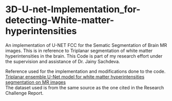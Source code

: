 # 3D-U-net-Implementation_for-detecting-White-matter-hyperintensities
An implementation of U-NET FCC for the Sematic Segmentation of Brain MR images. This is in reference to Triplanar segmentation of white matter hyperintensities in the brain. This Code is part of my research effort under the supervision and assistance of Dr. Jainy Sachdeva.

Reference used for the implementation and modifications done to the code. <br />
[Triplanar ensemble U-Net model for white matter hyperintensities segmentation on MR images](https://www.sciencedirect.com/science/article/pii/S1361841521002309) <br />
The dataset used is from the same source as the one cited in the Research Challenge Report.
